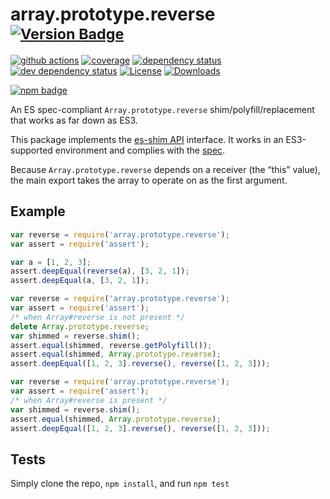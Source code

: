 # array.prototype.reverse <sup>[![Version Badge][npm-version-svg]][package-url]</sup>

[![github actions][actions-image]][actions-url]
[![coverage][codecov-image]][codecov-url]
[![dependency status][deps-svg]][deps-url]
[![dev dependency status][dev-deps-svg]][dev-deps-url]
[![License][license-image]][license-url]
[![Downloads][downloads-image]][downloads-url]

[![npm badge][npm-badge-png]][package-url]

An ES spec-compliant `Array.prototype.reverse` shim/polyfill/replacement that works as far down as ES3.

This package implements the [es-shim API](https://github.com/es-shims/api) interface. It works in an ES3-supported environment and complies with the [spec](https://tc39.es/ecma262/#sec-array.prototype.reverse).

Because `Array.prototype.reverse` depends on a receiver (the “this” value), the main export takes the array to operate on as the first argument.

## Example

```js
var reverse = require('array.prototype.reverse');
var assert = require('assert');

var a = [1, 2, 3];
assert.deepEqual(reverse(a), [3, 2, 1]);
assert.deepEqual(a, [3, 2, 1]);
```

```js
var reverse = require('array.prototype.reverse');
var assert = require('assert');
/* when Array#reverse is not present */
delete Array.prototype.reverse;
var shimmed = reverse.shim();
assert.equal(shimmed, reverse.getPolyfill());
assert.equal(shimmed, Array.prototype.reverse);
assert.deepEqual([1, 2, 3].reverse(), reverse([1, 2, 3]));
```

```js
var reverse = require('array.prototype.reverse');
var assert = require('assert');
/* when Array#reverse is present */
var shimmed = reverse.shim();
assert.equal(shimmed, Array.prototype.reverse);
assert.deepEqual([1, 2, 3].reverse(), reverse([1, 2, 3]));
```

## Tests
Simply clone the repo, `npm install`, and run `npm test`

[package-url]: https://npmjs.org/package/array.prototype.reverse
[npm-version-svg]: https://versionbadg.es/es-shims/Array.prototype.reverse.svg
[deps-svg]: https://david-dm.org/es-shims/Array.prototype.reverse.svg
[deps-url]: https://david-dm.org/es-shims/Array.prototype.reverse
[dev-deps-svg]: https://david-dm.org/es-shims/Array.prototype.reverse/dev-status.svg
[dev-deps-url]: https://david-dm.org/es-shims/Array.prototype.reverse#info=devDependencies
[npm-badge-png]: https://nodei.co/npm/array.prototype.reverse.png?downloads=true&stars=true
[license-image]: https://img.shields.io/npm/l/array.prototype.reverse.svg
[license-url]: LICENSE
[downloads-image]: https://img.shields.io/npm/dm/array.prototype.reverse.svg
[downloads-url]: https://npm-stat.com/charts.html?package=array.prototype.reverse
[codecov-image]: https://codecov.io/gh/es-shims/Array.prototype.reverse/branch/main/graphs/badge.svg
[codecov-url]: https://app.codecov.io/gh/es-shims/Array.prototype.reverse/
[actions-image]: https://img.shields.io/endpoint?url=https://github-actions-badge-u3jn4tfpocch.runkit.sh/es-shims/Array.prototype.reverse
[actions-url]: https://github.com/es-shims/Array.prototype.reverse/actions

